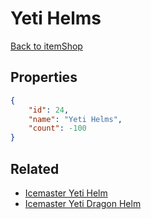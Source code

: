 # Yeti Helms

<no description available>

[Back to itemShop](../item-shops.md)

## Properties

```json
{
    "id": 24,
    "name": "Yeti Helms",
    "count": -100
}
```

## Related

- [Icemaster Yeti Helm](../items/636-icemaster-yeti-helm.md)
- [Icemaster Yeti Dragon Helm](../items/637-icemaster-yeti-dragon-helm.md)

